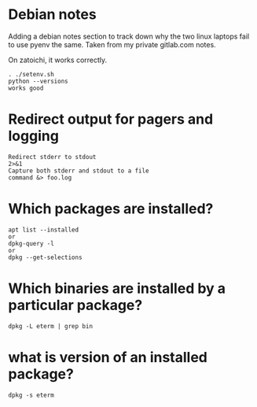 # Debian notes

Adding a debian notes section to track down why the two linux laptops
fail to use pyenv the same.  Taken from my private gitlab.com notes.

On zatoichi, it works correctly.

```
. ./setenv.sh
python --versions
works good
```


# Redirect output for pagers and logging

```
Redirect stderr to stdout
2>&1
Capture both stderr and stdout to a file
command &> foo.log
```




# Which packages are installed?

```
apt list --installed
or
dpkg-query -l
or
dpkg --get-selections
```

# Which binaries are installed by a particular package?
```
dpkg -L eterm | grep bin
```

# what is version of an installed package?
```
dpkg -s eterm
```


